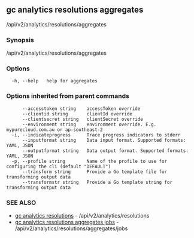 ## gc analytics resolutions aggregates

/api/v2/analytics/resolutions/aggregates

### Synopsis

/api/v2/analytics/resolutions/aggregates

### Options

```
  -h, --help   help for aggregates
```

### Options inherited from parent commands

```
      --accesstoken string    accessToken override
      --clientid string       clientId override
      --clientsecret string   clientSecret override
      --environment string    environment override. E.g. mypurecloud.com.au or ap-southeast-2
  -i, --indicateprogress      Trace progress indicators to stderr
      --inputformat string    Data input format. Supported formats: YAML, JSON
      --outputformat string   Data output format. Supported formats: YAML, JSON
  -p, --profile string        Name of the profile to use for configuring the cli (default "DEFAULT")
      --transform string      Provide a Go template file for transforming output data
      --transformstr string   Provide a Go template string for transforming output data
```

### SEE ALSO

* [gc analytics resolutions](gc_analytics_resolutions.html)	 - /api/v2/analytics/resolutions
* [gc analytics resolutions aggregates jobs](gc_analytics_resolutions_aggregates_jobs.html)	 - /api/v2/analytics/resolutions/aggregates/jobs


